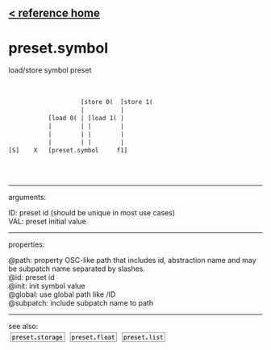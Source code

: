 [< reference home](ceammc_lib.html)
---

# preset.symbol


load/store symbol preset

```


                    [store 0(  [store 1(
                    |          |
           [load 0( | [load 1( |
           |        | |        |
           |        | |        |
           |        | |        |
[S]    X   [preset.symbol     f1]


            
```

---
arguments:

ID: preset id (should be unique in most use
            cases)<br>
VAL: preset initial value<br>

---
properties:

@path: property OSC-like path that
            includes id, abstraction name and may be subpatch name separated by slashes.<br>
@id: preset id<br>
@init: init symbol value<br>
@global: use global path like /ID<br>
@subpatch: include subpatch name to path<br>

---
see also:<br>
[![preset.storage](img/object_preset.storage.png)](preset.storage.html)
[![preset.float](img/object_preset.float.png)](preset.float.html)
[![preset.list](img/object_preset.list.png)](preset.list.html)
